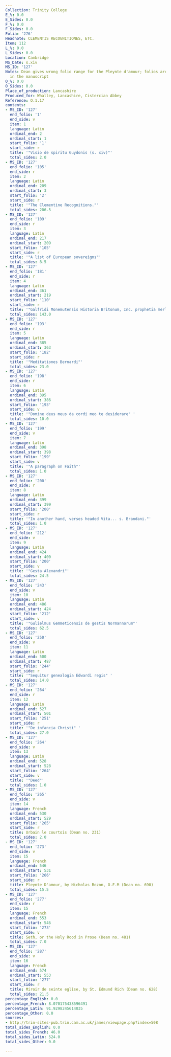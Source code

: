 ```yaml
---
Collection: Trinity College
E_%: 0.0
E_Sides: 0.0
F_%: 0.0
F_Sides: 0.0
Folia: '276'
Headnote: CLEMENTIS RECOGNITIONES, ETC.
Item: 112
L_%: 0.0
L_Sides: 0.0
Location: Cambridge
MS_Date: s.xiv
MS_ID: '127'
Notes: Dean gives wrong folio range for the Pleynte d'amour; folios are misnumbered
  in the manuscript
O_%: 0.0
O_Sides: 0.0
Place_of_production: Lancashire
Produced_for: Whalley, Lancashire, Cistercian Abbey
Reference: O.1.17
contents:
- MS_ID: '127'
  end_folio: '1'
  end_side: v
  item: 1
  language: Latin
  ordinal_end: 2
  ordinal_start: 1
  start_folio: '1'
  start_side: r
  title: '"Visio de spiritu Guydonis (s. xiv)"'
  total_sides: 2.0
- MS_ID: '127'
  end_folio: '105'
  end_side: r
  item: 2
  language: Latin
  ordinal_end: 209
  ordinal_start: 3
  start_folio: '2'
  start_side: r
  title: '"The Clementine Recognitions."'
  total_sides: 206.5
- MS_ID: '127'
  end_folio: '109'
  end_side: r
  item: 3
  language: Latin
  ordinal_end: 217
  ordinal_start: 209
  start_folio: '105'
  start_side: r
  title: '"A list of European sovereigns"'
  total_sides: 8.5
- MS_ID: '127'
  end_folio: '181'
  end_side: r
  item: 4
  language: Latin
  ordinal_end: 361
  ordinal_start: 219
  start_folio: '110'
  start_side: r
  title: '"Galfridi Monemutensis Historia Britonum, Inc. prophetia merlini"'
  total_sides: 143.0
- MS_ID: '127'
  end_folio: '193'
  end_side: r
  item: 5
  language: Latin
  ordinal_end: 385
  ordinal_start: 363
  start_folio: '182'
  start_side: r
  title: '"Meditationes Bernardi"'
  total_sides: 23.0
- MS_ID: '127'
  end_folio: '198'
  end_side: r
  item: 6
  language: Latin
  ordinal_end: 395
  ordinal_start: 386
  start_folio: '193'
  start_side: v
  title: '"Domine deus meus da cordi meo te desiderare" '
  total_sides: 10.0
- MS_ID: '127'
  end_folio: '199'
  end_side: v
  item: 7
  language: Latin
  ordinal_end: 398
  ordinal_start: 398
  start_folio: '199'
  start_side: v
  title: '"A paragraph on Faith"'
  total_sides: 1.0
- MS_ID: '127'
  end_folio: '200'
  end_side: r
  item: 8
  language: Latin
  ordinal_end: 399
  ordinal_start: 399
  start_folio: '200'
  start_side: r
  title: '"In another hand, verses headed Vita... s. Brandani."'
  total_sides: 1.0
- MS_ID: '127'
  end_folio: '212'
  end_side: v
  item: 9
  language: Latin
  ordinal_end: 424
  ordinal_start: 400
  start_folio: '200'
  start_side: v
  title: '"Gesta Alexandri"'
  total_sides: 24.5
- MS_ID: '127'
  end_folio: '243'
  end_side: v
  item: 10
  language: Latin
  ordinal_end: 486
  ordinal_start: 424
  start_folio: '212'
  start_side: v
  title: '"Gulielmus Gemmeticensis de gestis Normannorum"'
  total_sides: 62.5
- MS_ID: '127'
  end_folio: '250'
  end_side: v
  item: 11
  language: Latin
  ordinal_end: 500
  ordinal_start: 487
  start_folio: '244'
  start_side: r
  title: '"Sequitur genealogia Edwardi regis" '
  total_sides: 14.0
- MS_ID: '127'
  end_folio: '264'
  end_side: r
  item: 12
  language: Latin
  ordinal_end: 527
  ordinal_start: 501
  start_folio: '251'
  start_side: r
  title: '"De infancia Christi" '
  total_sides: 27.0
- MS_ID: '127'
  end_folio: '264'
  end_side: v
  item: 13
  language: Latin
  ordinal_end: 528
  ordinal_start: 528
  start_folio: '264'
  start_side: v
  title: '"Deed"'
  total_sides: 1.0
- MS_ID: '127'
  end_folio: '265'
  end_side: v
  item: 14
  language: French
  ordinal_end: 530
  ordinal_start: 529
  start_folio: '265'
  start_side: r
  title: Urbain le courtois (Dean no. 231)
  total_sides: 2.0
- MS_ID: '127'
  end_folio: '273'
  end_side: v
  item: 15
  language: French
  ordinal_end: 546
  ordinal_start: 531
  start_folio: '266'
  start_side: r
  title: Pleynte D'amour, by Nicholas Bozon, O.F.M (Dean no. 690)
  total_sides: 15.5
- MS_ID: '127'
  end_folio: '277'
  end_side: r
  item: 15
  language: French
  ordinal_end: 553
  ordinal_start: 546
  start_folio: '273'
  start_side: v
  title: Seth, or the Holy Rood in Prose (Dean no. 481)
  total_sides: 7.0
- MS_ID: '127'
  end_folio: '287'
  end_side: v
  item: 16
  language: French
  ordinal_end: 574
  ordinal_start: 553
  start_folio: '277'
  start_side: r
  title: Miroir de seinte eglise, by St. Edmund Rich (Dean no. 628)
  total_sides: 21.5
percentage_English: 0.0
percentage_French: 8.070175438596491
percentage_Latin: 91.9298245614035
percentage_Other: 0.0
sources:
- http://trin-sites-pub.trin.cam.ac.uk/james/viewpage.php?index=508
total_sides_English: 0.0
total_sides_French: 46.0
total_sides_Latin: 524.0
total_sides_Other: 0.0

---
```

